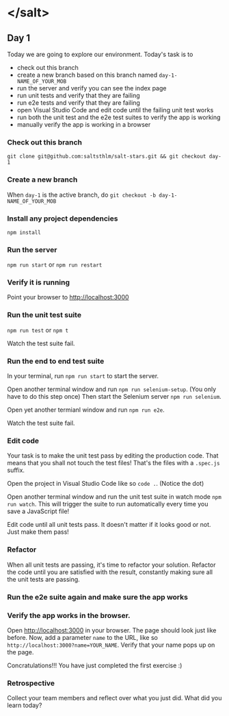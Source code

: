# &lt;/salt&gt;
## Day 1 
Today we are going to explore our environment. Today's task is to 

- check out this branch
- create a new branch based on this branch named `day-1-NAME_OF_YOUR_MOB`
- run the server and verify you can see the index page
- run unit tests and verify that they are failing
- run e2e tests and verify that they are failing
- open Visual Studio Code and edit code until the failing unit test works
- run both the unit test and the e2e test suites to verify the app is working
- manually verify the app is working in a browser

### Check out this branch
`git clone git@github.com:saltsthlm/salt-stars.git && git checkout day-1`

### Create a new branch
When `day-1` is the active branch, do `git checkout -b day-1-NAME_OF_YOUR_MOB`

### Install any project dependencies
`npm install`

### Run the server
`npm run start` or `npm run restart`

### Verify it is running
Point your browser to <http://localhost:3000> 

### Run the unit test suite
`npm run test` or `npm t`

Watch the test suite fail.

### Run the end to end test suite
In your terminal, run `npm run start` to start the server.

Open another terminal window and run `npm run selenium-setup`. (You only have to do this step once)
Then start the Selenium server `npm run selenium`.

Open yet another termianl window and run `npm run e2e`.

Watch the test suite fail.

### Edit code
Your task is to make the unit test pass by editing the production code. That means that you shall not touch the test files! That's the files with a `.spec.js` suffix.

Open the project in Visual Studio Code like so `code .`. (Notice the dot)

Open another terminal window and run the unit test suite in watch mode `npm run watch`. This will trigger the suite to run automatically every time you save a JavaScript file!

Edit code until all unit tests pass. It doesn't matter if it looks good or not. Just make them pass!

### Refactor
When all unit tests are passing, it's time to refactor your solution. Refactor the code until you are satisfied with the result, constantly making sure all the unit tests are passing.

### Run the e2e suite again and make sure the app works

### Verify the app works in the browser. 
Open <http://localhost:3000> in your browser. The page should look just like before.
Now, add a parameter `name` to the URL, like so `http://localhost:3000?name=YOUR_NAME`. Verify that your name pops up on the page.

Concratulations!!! You have just completed the first exercise :)

### Retrospective
Collect your team members and reflect over what you just did. What did you learn today?
